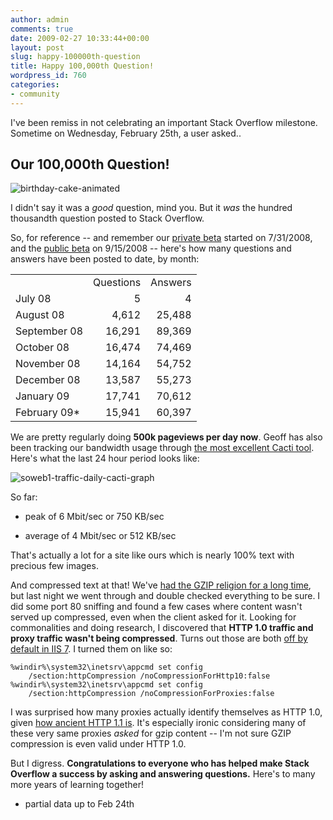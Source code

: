 ```yaml
---
author: admin
comments: true
date: 2009-02-27 10:33:44+00:00
layout: post
slug: happy-100000th-question
title: Happy 100,000th Question!
wordpress_id: 760
categories:
- community
---
```



I've been remiss in not celebrating an important Stack Overflow milestone. Sometime on Wednesday, February 25th, a user asked.. 





## Our 100,000th Question!





![birthday-cake-animated](http://blog.stackoverflow.com/wp-content/uploads/birthday-cake-animated.gif)



I didn't say it was a _good_ question, mind you. But it _was_ the hundred thousandth question posted to Stack Overflow.



So, for reference -- and remember our [private beta](http://blog.stackoverflow.com/2008/07/stack-overflow-private-beta-begins/) started on 7/31/2008, and the [public beta](http://blog.stackoverflow.com/2008/09/then-a-miracle-occurs-public-beta/) on 9/15/2008 -- here's how many questions and answers have been posted to date, by month:



<table cellpadding="4" cellspacing="4" >
<tr >
<td >
<td >Questions
<td >Answers</tr>
<tr >
<td >July 08
<td align="right" >5
<td align="right" >4</tr>
<tr >
<td >August 08
<td align="right" >4,612
<td align="right" >25,488</tr>
<tr >
<td >September 08
<td align="right" >16,291
<td align="right" >89,369</tr>
<tr >
<td >October 08
<td align="right" >16,474
<td align="right" >74,469</tr>
<tr >
<td >November 08
<td align="right" >14,164
<td align="right" >54,752</tr>
<tr >
<td >December 08
<td align="right" >13,587
<td align="right" >55,273</tr>
<tr >
<td >January 09
<td align="right" >17,741
<td align="right" >70,612</tr>
<tr >
<td >February 09*
<td align="right" >15,941
<td align="right" >60,397</tr>
</table>



We are pretty regularly doing **500k pageviews per day now**. Geoff has also been tracking our bandwidth usage through [the most excellent Cacti tool](http://www.cacti.net/). Here's what the last 24 hour period looks like:



![soweb1-traffic-daily-cacti-graph](http://blog.stackoverflow.com/wp-content/uploads/soweb1-traffic-daily-cacti-graph.png)



So far:




  * peak of 6 Mbit/sec or 750 KB/sec

  * average of 4 Mbit/sec or 512 KB/sec




That's actually a lot for a site like ours which is nearly 100% text with precious few images.



And compressed text at that! We've [had the GZIP religion for a long time](http://developer.yahoo.net/blog/archives/2007/07/high_performanc_3.html), but last night we went through and double checked everything to be sure. I did some port 80 sniffing and found a few cases where content wasn't served up compressed, even when the client asked for it. Looking for commonalities and doing research, I discovered that **HTTP 1.0 traffic and proxy traffic wasn't being compressed**. Turns out those are both [off by default in IIS 7](http://msdn.microsoft.com/en-us/library/ms690689.aspx). I turned them on like so:




    
    
    %windir%\system32\inetsrv\appcmd set config 
        /section:httpCompression /noCompressionForHttp10:false
    %windir%\system32\inetsrv\appcmd set config 
        /section:httpCompression /noCompressionForProxies:false
    





I was surprised how many proxies actually identify themselves as HTTP 1.0, given [how ancient HTTP 1.1 is](http://en.wikipedia.org/wiki/Hypertext_Transfer_Protocol). It's especially ironic considering many of these very same proxies _asked_ for gzip content -- I'm not sure GZIP compression is even valid under HTTP 1.0.



But I digress. **Congratulations to everyone who has helped make Stack Overflow a success by asking and answering questions.** Here's to many more years of learning together!



* partial data up to Feb 24th

